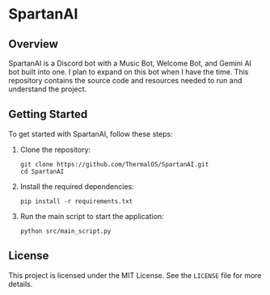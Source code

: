 # SpartanAI

## Overview
SpartanAI is a Discord bot with a Music Bot, Welcome Bot, and Gemini AI bot built into one. I plan to expand on this bot when I have the time. This repository contains the source code and resources needed to run and understand the project.

## Getting Started
To get started with SpartanAI, follow these steps:

1. Clone the repository:
    ```
    git clone https://github.com/ThermalOS/SpartanAI.git
    cd SpartanAI
    ```

2. Install the required dependencies:
    ```
    pip install -r requirements.txt
    ```

3. Run the main script to start the application:
    ```
    python src/main_script.py
    ```
    
## License
This project is licensed under the MIT License. See the `LICENSE` file for more details.
